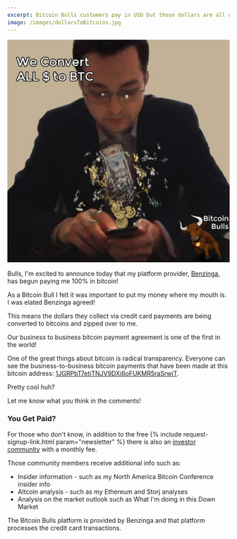 ```yaml
---
excerpt: Bitcoin Bulls customers pay in USD but those dollars are all converted to bitcoin.
image: /images/dollarsToBitcoins.jpg
---
```


![Bitcoin Bulls converts dollars to bitcoins.](/images/dollarsToBitcoins.jpg "Bitcoin Bulls converts dollars to bitcoins.")

Bulls, I'm excited to announce today that my platform provider, [Benzinga](http://www.benzinga.com), has begun paying me 100% in bitcoin!

As a Bitcoin Bull I felt it was important to put my money where my mouth is. I was elated Benzinga agreed!

This means the dollars they collect via credit card payments are being converted to bitcoins and zipped over to me.

Our business to business bitcoin payment agreement is one of the first in the world!

One of the great things about bitcoin is radical transparency. Everyone can see the business-to-business bitcoin payments that have been made at this bitcoin address: [1JGRPbT7etiTNJV9DXj6oFUKMR5raSrwjT](https://blockchain.info/address/1JGRPbT7etiTNJV9DXj6oFUKMR5raSrwjT). 

Pretty cool huh?

Let me know what you think in the comments!

### You Get Paid?

For those who don't know, in addition to the free {% include request-signup-link.html param="newsletter" %} there is also an [investor community](http://marketfy.com/product/cash-on-cryptos/) with a monthly fee.

Those community members receive additional info such as:

* Insider information - such as my North America Bitcoin Conference insider info
* Altcoin analysis - such as my Ethereum and Storj analyses
* Analysis on the market outlook such as What I'm doing in this Down Market

The Bitcoin Bulls platform is provided by Benzinga and that platform processes the credit card transactions.


